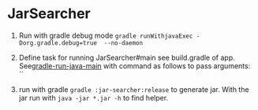 # JarSearcher

1. Run with gradle debug mode
`gradle runWithjavaExec -Dorg.gradle.debug=true  --no-daemon`

2. Define task for running JarSearcher#main
see build.gradle of app. See[gradle-run-java-main](https://www.baeldung.com/gradle-run-java-main)
with command as follows to pass arguments:
``
3. run with gradle
`gradle :jar-searcher:release`  to generate jar. 
With the jar run with
`java -jar *.jar -h` to find helper.